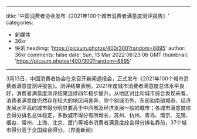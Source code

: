 
---
title: '中国消费者协会发布《2021年100个城市消费者满意度测评报告》'
categories: 
 - 新媒体
 - 36kr
 - 快讯
headimg: 'https://picsum.photos/400/300?random=8895'
author: 36kr
comments: false
date: Sun, 13 Mar 2022 06:23:06 GMT
thumbnail: 'https://picsum.photos/400/300?random=8895'
---

<div>   
3月13日，中国消费者协会在京召开新闻通报会，正式发布《2021年100个城市消费者满意度测评报告》。测评结果表明，2021年度城市消费者满意度总体水平良好，消费者满意度测评结果连续四年稳步提升。从地区对比和城市综合表现来看，消费者满意度仍然存在较大的地区间差异，除个别城市外，东部和南部城市、经济发展水平高的城市得分明显要高于中西部及经济发展一般的城市；各城市满意度综合得分排名总体稳定，多数城市得分有所增长，苏州、杭州、青岛、南京、无锡、烟台、常州、上海、北京、厦门等城市消费者满意度综合得分排名靠前，37个城市得分高于全国综合得分。（界面新闻）  
</div>
            